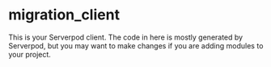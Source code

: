 # migration_client

This is your Serverpod client. The code in here is mostly generated by
Serverpod, but you may want to make changes if you are adding modules to your
project.

